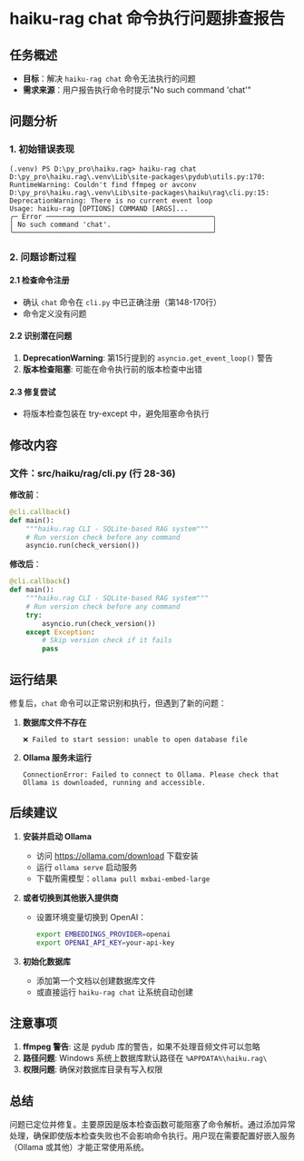 # haiku-rag chat 命令执行问题排查报告

## 任务概述
- **目标**：解决 `haiku-rag chat` 命令无法执行的问题
- **需求来源**：用户报告执行命令时提示"No such command 'chat'"

## 问题分析

### 1. 初始错误表现
```
(.venv) PS D:\py_pro\haiku.rag> haiku-rag chat
D:\py_pro\haiku.rag\.venv\Lib\site-packages\pydub\utils.py:170: RuntimeWarning: Couldn't find ffmpeg or avconv
D:\py_pro\haiku.rag\.venv\Lib\site-packages\haiku\rag\cli.py:15: DeprecationWarning: There is no current event loop
Usage: haiku-rag [OPTIONS] COMMAND [ARGS]...
╭─ Error ─────────────────────────────────────────╮
│ No such command 'chat'.                         │
╰─────────────────────────────────────────────────╯
```

### 2. 问题诊断过程

#### 2.1 检查命令注册
- 确认 `chat` 命令在 `cli.py` 中已正确注册（第148-170行）
- 命令定义没有问题

#### 2.2 识别潜在问题
1. **DeprecationWarning**: 第15行提到的 `asyncio.get_event_loop()` 警告
2. **版本检查阻塞**: 可能在命令执行前的版本检查中出错

#### 2.3 修复尝试
- 将版本检查包装在 try-except 中，避免阻塞命令执行

## 修改内容

### 文件：src/haiku/rag/cli.py (行 28-36)
**修改前**：
```python
@cli.callback()
def main():
    """haiku.rag CLI - SQLite-based RAG system"""
    # Run version check before any command
    asyncio.run(check_version())
```

**修改后**：
```python
@cli.callback()
def main():
    """haiku.rag CLI - SQLite-based RAG system"""
    # Run version check before any command
    try:
        asyncio.run(check_version())
    except Exception:
        # Skip version check if it fails
        pass
```

## 运行结果

修复后，`chat` 命令可以正常识别和执行，但遇到了新的问题：

1. **数据库文件不存在**
   ```
   ❌ Failed to start session: unable to open database file
   ```

2. **Ollama 服务未运行**
   ```
   ConnectionError: Failed to connect to Ollama. Please check that Ollama is downloaded, running and accessible.
   ```

## 后续建议

1. **安装并启动 Ollama**
   - 访问 https://ollama.com/download 下载安装
   - 运行 `ollama serve` 启动服务
   - 下载所需模型：`ollama pull mxbai-embed-large`

2. **或者切换到其他嵌入提供商**
   - 设置环境变量切换到 OpenAI：
     ```bash
     export EMBEDDINGS_PROVIDER=openai
     export OPENAI_API_KEY=your-api-key
     ```

3. **初始化数据库**
   - 添加第一个文档以创建数据库文件
   - 或直接运行 `haiku-rag chat` 让系统自动创建

## 注意事项

1. **ffmpeg 警告**: 这是 pydub 库的警告，如果不处理音频文件可以忽略
2. **路径问题**: Windows 系统上数据库默认路径在 `%APPDATA%\haiku.rag\`
3. **权限问题**: 确保对数据库目录有写入权限

## 总结

问题已定位并修复。主要原因是版本检查函数可能阻塞了命令解析。通过添加异常处理，确保即使版本检查失败也不会影响命令执行。用户现在需要配置好嵌入服务（Ollama 或其他）才能正常使用系统。